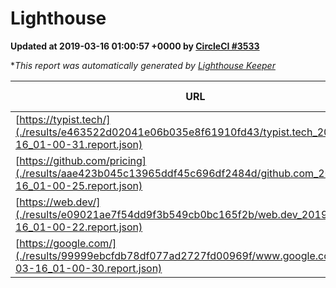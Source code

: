 
# Lighthouse

**Updated at 2019-03-16 01:00:57 +0000 by [CircleCI #3533](https://circleci.com/gh/ItinerisLtd/lighthouse-keeper-example/3533)**

**This report was automatically generated by [Lighthouse Keeper](https://github.com/itinerisltd/lighthouse-keeper)*

| URL | Performance | Accessibility | Best Practices | SEO | PWA | Updated At |
| --- | --- | --- | --- | --- | --- | --- |
| [https://typist.tech/](./results/e463522d02041e06b035e8f61910fd43/typist.tech_2019-03-16_01-00-31.report.json) | 1 |  |  |  |  | 2019-03-16T01:00:31.217Z |
| [https://github.com/pricing](./results/aae423b045c13965ddf45c696df2484d/github.com_2019-03-16_01-00-25.report.json) | 0.86 | 0.89 | 0.93 | 0.9 | 0.58 | 2019-03-16T01:00:25.528Z |
| [https://web.dev/](./results/e09021ae7f54dd9f3b549cb0bc165f2b/web.dev_2019-03-16_01-00-22.report.json) | 0.97 | 0.93 | 1 | 0.87 | 1 | 2019-03-16T01:00:22.868Z |
| [https://google.com/](./results/99999ebcfdb78df077ad2727fd00969f/www.google.com_2019-03-16_01-00-30.report.json) | 0.96 | 0.71 | 0.93 | 0.82 | 0.58 | 2019-03-16T01:00:30.890Z |
